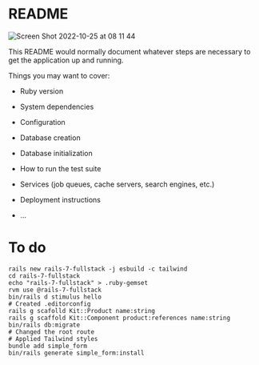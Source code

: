 # README

![Screen Shot 2022-10-25 at 08 11 44](https://user-images.githubusercontent.com/156166/197758774-dd969934-1503-432c-b1cd-e71dcc74f5dc.png)

This README would normally document whatever steps are necessary to get the
application up and running.

Things you may want to cover:

* Ruby version

* System dependencies

* Configuration

* Database creation

* Database initialization

* How to run the test suite

* Services (job queues, cache servers, search engines, etc.)

* Deployment instructions

* ...

# To do

```
rails new rails-7-fullstack -j esbuild -c tailwind
cd rails-7-fullstack
echo "rails-7-fullstack" > .ruby-gemset
rvm use @rails-7-fullstack
bin/rails d stimulus hello
# Created .editorconfig
rails g scafolld Kit::Product name:string
rails g scaffold Kit::Component product:references name:string
bin/rails db:migrate
# Changed the root route
# Applied Tailwind styles
bundle add simple_form
bin/rails generate simple_form:install
```
